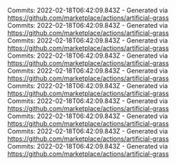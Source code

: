 Commits: 2022-02-18T06:42:09.843Z - Generated via https://github.com/marketplace/actions/artificial-grass
<br>
Commits: 2022-02-18T06:42:09.843Z - Generated via https://github.com/marketplace/actions/artificial-grass
<br>
Commits: 2022-02-18T06:42:09.843Z - Generated via https://github.com/marketplace/actions/artificial-grass
<br>
Commits: 2022-02-18T06:42:09.843Z - Generated via https://github.com/marketplace/actions/artificial-grass
<br>
Commits: 2022-02-18T06:42:09.843Z - Generated via https://github.com/marketplace/actions/artificial-grass
<br>
Commits: 2022-02-18T06:42:09.843Z - Generated via https://github.com/marketplace/actions/artificial-grass
<br>
Commits: 2022-02-18T06:42:09.843Z - Generated via https://github.com/marketplace/actions/artificial-grass
<br>
Commits: 2022-02-18T06:42:09.843Z - Generated via https://github.com/marketplace/actions/artificial-grass
<br>
Commits: 2022-02-18T06:42:09.843Z - Generated via https://github.com/marketplace/actions/artificial-grass
<br>
Commits: 2022-02-18T06:42:09.843Z - Generated via https://github.com/marketplace/actions/artificial-grass
<br>
